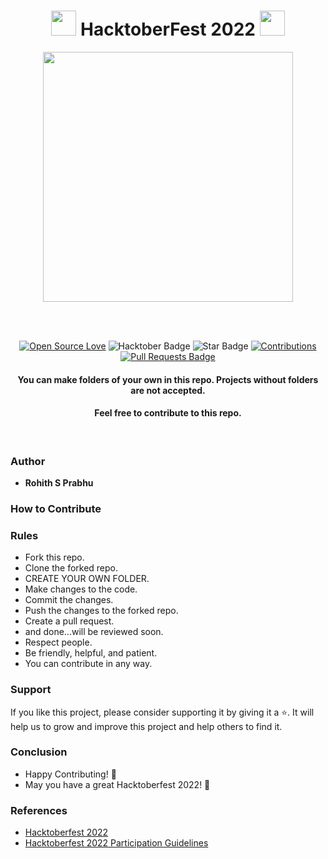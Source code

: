 <h1 align="center"> <img src= "https://octodex.github.com/images/original.png" width= "40" /> HacktoberFest 2022 <img src= "https://octodex.github.com/images/original.png" width= "40" /> </h1>



<div align="center">

<img src= "Assets/Hfest-Logo-2-Color-Manga.png" width= "400"/>

<br> <br>

[![Open Source Love](https://firstcontributions.github.io/open-source-badges/badges/open-source-v1/open-source.svg)](https://github.com/MrKrishnaAgarwal/Hacktoberfest2022)
<img src="https://img.shields.io/badge/HacktoberFest-2022-blueviolet" alt="Hacktober Badge"/>
<img src="https://img.shields.io/static/v1?label=%E2%AD%90&message=If%20Useful&style=style=flat&color=BC4E99" alt="Star Badge"/>
<a href="" ><img src="https://img.shields.io/badge/Contributions-welcome-green.svg?style=flat&logo=github" alt="Contributions" /></a>
<a href=""><img src="https://img.shields.io/github/issues-pr/MrKrishnaAgarwal/hacktoberfest2022" alt="Pull Requests Badge"/></a>

<h4>You can make folders of your own in this repo. Projects without folders are not accepted.</h4>

<h4> Feel free to contribute to this repo.</h4>

</div>

<br>


### Author

* **Rohith S Prabhu**
<!--
* [Twitter](https://twitter.com/)
* [GitHub](https://github.com/)
* [Website](https://github.io/)
* [Email](mailto:28hita@gmail.com)
 -->


### How to Contribute
### Rules

* Fork this repo.
* Clone the forked repo.
* CREATE YOUR OWN FOLDER.
* Make changes to the code.
* Commit the changes.
* Push the changes to the forked repo.
* Create a pull request.
* and done...will be reviewed soon.
* Respect people.
* Be friendly, helpful, and patient.
* You can contribute in any way.

### Support

If you like this project, please consider supporting it by giving it a ⭐️. It will help us to grow and improve this project and help others to find it.

### Conclusion

- Happy Contributing! 🎉 
- May you have a great Hacktoberfest 2022! 🎉

### References

- [Hacktoberfest 2022](https://hacktoberfest.digitalocean.com)
- [Hacktoberfest 2022 Participation Guidelines](https://hacktoberfest.com/participation)

<br>
